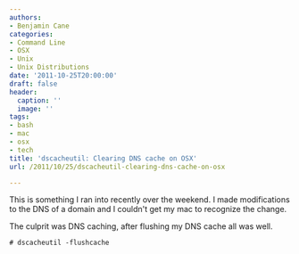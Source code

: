 ```yaml
---
authors:
- Benjamin Cane
categories:
- Command Line
- OSX
- Unix
- Unix Distributions
date: '2011-10-25T20:00:00'
draft: false
header:
  caption: ''
  image: ''
tags:
- bash
- mac
- osx
- tech
title: 'dscacheutil: Clearing DNS cache on OSX'
url: /2011/10/25/dscacheutil-clearing-dns-cache-on-osx

---
```


This is something I ran into recently over the weekend. I made modifications to the DNS of a domain and I couldn't get my mac to recognize the change.

The culprit was DNS caching, after flushing my DNS cache all was well.

    # dscacheutil -flushcache
